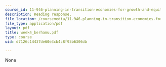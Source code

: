 ```yaml
---
course_id: 11-946-planning-in-transition-economies-for-growth-and-equity-spring-2004
description: Reading response.
file_location: /coursemedia/11-946-planning-in-transition-economies-for-growth-and-equity-spring-2004/d7126c14437de60e3cb4c8f95b6306db_week4_berhanu.pdf
file_type: application/pdf
layout: pdf
title: week4_berhanu.pdf
type: course
uid: d7126c14437de60e3cb4c8f95b6306db

---
```

None